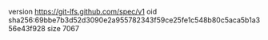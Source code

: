 version https://git-lfs.github.com/spec/v1
oid sha256:69bbe7b3d52d3090e2a955782343f59ce25fe1c548b80c5aca5b1a356e43f928
size 7067
